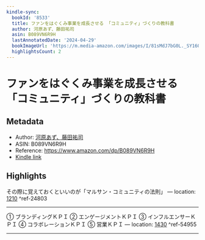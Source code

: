```yaml
---
kindle-sync:
  bookId: '8533'
  title: ファンをはぐくみ事業を成長させる 「コミュニティ」づくりの教科書
  author: 河原あず、藤田祐司
  asin: B089VN6R9H
  lastAnnotatedDate: '2024-04-29'
  bookImageUrl: 'https://m.media-amazon.com/images/I/81sMdJ7bG0L._SY160.jpg'
  highlightsCount: 2
---
```

# ファンをはぐくみ事業を成長させる 「コミュニティ」づくりの教科書
## Metadata
* Author: [河原あず、藤田祐司](https://www.amazon.comundefined)
* ASIN: B089VN6R9H
* Reference: https://www.amazon.com/dp/B089VN6R9H
* [Kindle link](kindle://book?action=open&asin=B089VN6R9H)

## Highlights
その際に覚えておくといいのが「マルサン・コミュニティの法則」 — location: [1210](kindle://book?action=open&asin=B089VN6R9H&location=1210) ^ref-24803

---
① ブランディングＫＰＩ ② エンゲージメントＫＰＩ ③ インフルエンサーＫＰＩ ④ コラボレーションＫＰＩ ⑤ 営業ＫＰＩ — location: [1430](kindle://book?action=open&asin=B089VN6R9H&location=1430) ^ref-54955

---
